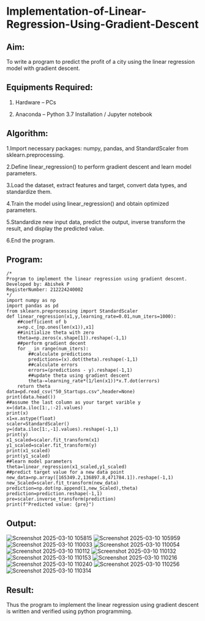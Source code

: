 # Implementation-of-Linear-Regression-Using-Gradient-Descent

## Aim:

To write a program to predict the profit of a city using the linear regression model with gradient descent.

## Equipments Required:

1. Hardware – PCs

2. Anaconda – Python 3.7 Installation / Jupyter notebook

## Algorithm:

1.Import necessary packages: numpy, pandas, and StandardScaler from sklearn.preprocessing.

2.Define linear_regression() to perform gradient descent and learn model parameters.

3.Load the dataset, extract features and target, convert data types, and standardize them.

4.Train the model using linear_regression() and obtain optimized parameters.

5.Standardize new input data, predict the output, inverse transform the result, and display the predicted value.

6.End the program.

## Program:
```
/*
Program to implement the linear regression using gradient descent.
Developed by: Abishek P
RegisterNumber: 212224240002
*/
import numpy as np
import pandas as pd
from sklearn.preprocessing import StandardScaler
def linear_regression(x1,y,learning_rate=0.01,num_iters=1000):
    ##coefficient of b
    x=np.c_[np.ones(len(x1)),x1]
    ##initialize theta with zero
    theta=np.zeros(x.shape[1]).reshape(-1,1)
    ##perform gradient decent
    for _ in range(num_iters):
        ##calculate predictions
        predictions=(x).dot(theta).reshape(-1,1)
        ##calculate errors
        errors=(predictions - y).reshape(-1,1)
        ##update theta using gradient descent
        theta-=learning_rate*(1/len(x1))*x.T.dot(errors)
    return theta
data=pd.read_csv("50_Startups.csv",header=None)
print(data.head())
##assume the last column as your target varible y
x=(data.iloc[1:,:-2].values)
print(x)
x1=x.astype(float)
scaler=StandardScaler()
y=(data.iloc[1:,-1].values).reshape(-1,1)
print(y)
x1_scaled=scaler.fit_transform(x1)
y1_scaled=scaler.fit_transform(y)
print(x1_scaled)
print(y1_scaled)
##learn model parameters
theta=linear_regression(x1_scaled,y1_scaled)
##predict target value for a new data point
new_data=np.array([165349.2,136897.8,471784.1]).reshape(-1,1)
new_Scaled=scaler.fit_transform(new_data)
prediction=np.dot(np.append(1,new_Scaled),theta)
prediction=prediction.reshape(-1,1)
pre=scaler.inverse_transform(prediction)
print(f"Predicted value: {pre}")
```

## Output:
![Screenshot 2025-03-10 105815](https://github.com/user-attachments/assets/5fcb5f42-05d0-40d2-9865-b9f238fe8220)
![Screenshot 2025-03-10 105959](https://github.com/user-attachments/assets/17ab154a-54ea-4f14-ba87-4a85b2260e72)
![Screenshot 2025-03-10 110033](https://github.com/user-attachments/assets/49b11261-b50d-41d2-b5c0-3c4a4c061ba5)
![Screenshot 2025-03-10 110054](https://github.com/user-attachments/assets/640693a4-2f4f-4472-8865-74b50d006418)
![Screenshot 2025-03-10 110112](https://github.com/user-attachments/assets/4b20864a-7eb9-4e6b-8ab7-ad632371c869)
![Screenshot 2025-03-10 110132](https://github.com/user-attachments/assets/7c08bf08-3f84-49d1-889e-9584f2e04545)
![Screenshot 2025-03-10 110153](https://github.com/user-attachments/assets/155175a6-10b8-4737-80f0-81d24da6f694)
![Screenshot 2025-03-10 110216](https://github.com/user-attachments/assets/73df3933-5b54-4c88-aa14-5e8085720fc5)
![Screenshot 2025-03-10 110240](https://github.com/user-attachments/assets/3d57a195-a4ef-43ef-850b-a54316a0327e)
![Screenshot 2025-03-10 110256](https://github.com/user-attachments/assets/1170a9a2-f2ef-4042-8d01-6f7d5be1142c)
![Screenshot 2025-03-10 110314](https://github.com/user-attachments/assets/d140cd1b-afce-4d7f-90c1-a77da03f8ee3)

## Result:

Thus the program to implement the linear regression using gradient descent is written and verified using python programming.
